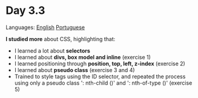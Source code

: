 # Day 3.3

Languages: [English](https://github.com/mayusatori/trybe-exercises/blob/main/exercises/B3/3.3/README.en.md#day-33) [Portuguese](https://github.com/mayusatori/trybe-exercises/tree/main/exercises/B3/3.3#dia-33)

**I studied more** about CSS, highlighting that:

   - I learned a lot about **selectors**
   - I learned about **divs, box model and inline** (exercise 1)
   - I learned positioning through **position, top, left, z-index** (exercise 2)
   - I learned about **pseudo class** (exercise 3 and 4)
   - Trained to style tags using the ID selector, and repeated the process using only a pseudo class ': nth-child ()' and ': nth-of-type ()' (exercise 5)
